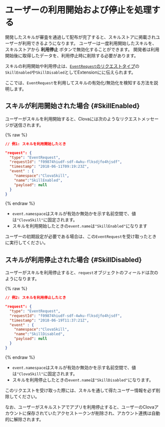 # ユーザーの利用開始および停止を処理する

開発したスキルが審査を通過して配布が完了すると、スキルストアに掲載されユーザーが利用できるようになります。
ユーザーは一度利用開始したスキルを、スキルストアから **利用停止** ボタンで無効化することができます。
開発者は利用開始後に取得したデータを、利用停止時に削除する必要があります。

スキルの利用開始や利用停止は、[`EventRequest`のリクエストタイプ](/CEK/References/CEK_API.md#CustomExtEventRequest)の`SkillEnabled`や`SkillDisabled`としてExtensionにに伝えられます。

ここでは、`EventRequest`を利用してスキルの有効化/無効化を検知する方法を説明します。

## スキルが利用開始された場合 {#SkillEnabled}

ユーザーがスキルを利用開始すると、Clovaには次のようなリクエストメッセージが送信されます。

{% raw %}
```json
// 例1: スキルを利用開始したとき

"request": {
  "type": "EventRequest",
  "requestId": "f09874hiudf-sdf-4wku-flksdjfo4hjsdf",
  "timestamp": "2018-06-11T09:19:23Z",
  "event" : {
    "namespace":"ClovaSkill",
    "name":"SkillEnabled",
    "payload": null
  }
}
```
{% endraw %}

* `event.namespace`はスキルが有効か無効かを示す名前空間で、値は`"ClovaSkill"`に固定されます。
* スキルを利用開始したときの`event.name`は`"SkillEnabled"`になります

ユーザーの初期設定が必要である場合は、この`EventRequest`を受け取ったときに実行してください。

## スキルが利用停止された場合 {#SkillDisabled}

ユーザーがスキルを利用停止すると、`request`オブジェクトのフィールドは次のようになります。

{% raw %}
```json
// 例2: スキルを利用停止したとき

"request": {
  "type": "EventRequest",
  "requestId": "f09874hiudf-sdf-4wku-flksdjfo4hjsdf",
  "timestamp": "2018-06-19T11:37:21Z",
  "event" : {
    "namespace":"ClovaSkill",
    "name":"SkillDisabled",
    "payload": null
  }
}
```
{% endraw %}

* `event.namespace`はスキルが有効か無効かを示す名前空間で、値は`"ClovaSkill"`に固定されます。
* スキルを利用停止したときの`event.name`は`"SkillDisabled"`になります。

このリクエストを受け取った際には、スキルを通して得たユーザー情報を必ず削除してください。

なお、ユーザーがスキルストアでアプリを利用停止すると、ユーザーのClovaアカウントに保存されていたアクセストークンが削除され、アカウント連携は自動的に解除されます。
